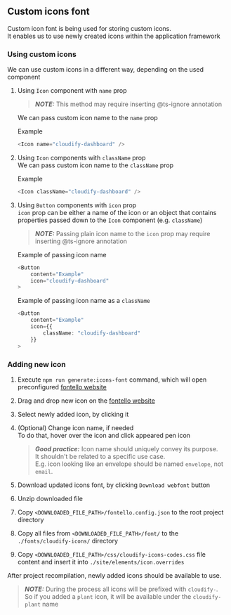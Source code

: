 ## Custom icons font

Custom icon font is being used for storing custom icons.  
It enables us to use newly created icons within the application framework

### Using custom icons

We can use custom icons in a different way, depending on the used component

1. Using `Icon` component with `name` prop

    > **_NOTE:_** This method may require inserting @ts-ignore annotation

    We can pass custom icon name to the `name` prop

    Example

    ```typescript
    <Icon name="cloudify-dashboard" />
    ```

1. Using `Icon` components with `className` prop  
   We can pass custom icon name to the `className` prop

    Example

    ```typescript
    <Icon className="cloudify-dashboard" />
    ```

1. Using `Button` components with `icon` prop  
   `icon` prop can be either a name of the icon or an object that contains properties passed down to the `Icon` component (e.g. `className`)

    > **_NOTE:_** Passing plain icon name to the `icon` prop may require inserting @ts-ignore annotation

    Example of passing icon name

    ```typescript
    <Button
        content="Example"
        icon="cloudify-dashboard"
    >
    ```

    Example of passing icon name as a `className`

    ```typescript
    <Button
        content="Example"
        icon={{
            className: "cloudify-dashboard"
        }}
    >
    ```

### Adding new icon

1. Execute `npm run generate:icons-font` command, which will open preconfigured [fontello website](https://fontello.com/)
1. Drag and drop new icon on the [fontello website](https://fontello.com/)
1. Select newly added icon, by clicking it
1. (Optional) Change icon name, if needed  
   To do that, hover over the icon and click appeared pen icon

    > **_Good practice:_** Icon name should uniquely convey its purpose. <br /> It shouldn't be related to a specific use case. <br /> E.g. icon looking like an envelope should be named `envelope`, not `email`.

1. Download updated icons font, by clicking `Download webfont` button
1. Unzip downloaded file
1. Copy `<DOWNLOADED_FILE_PATH>/fontello.config.json` to the root project directory
1. Copy all files from `<DOWNLOADED_FILE_PATH>/font/` to the `./fonts/cloudify-icons/` directory
1. Copy `<DOWNLOADED_FILE_PATH>/css/cloudify-icons-codes.css` file content and insert it into `./site/elements/icon.overrides`

After project recompilation, newly added icons should be available to use.

> **_NOTE:_** During the process all icons will be prefixed with `cloudify-`. <br /> So if you added a `plant` icon, it will be available under the `cloudify-plant` name
